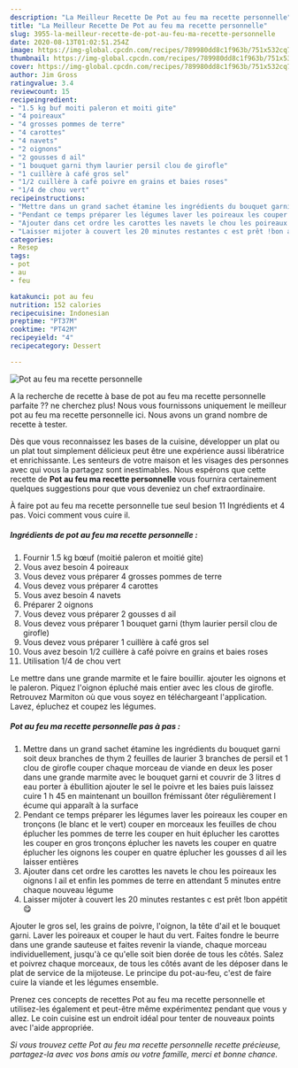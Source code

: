 ```yaml
---
description: "La Meilleur Recette De Pot au feu ma recette personnelle"
title: "La Meilleur Recette De Pot au feu ma recette personnelle"
slug: 3955-la-meilleur-recette-de-pot-au-feu-ma-recette-personnelle
date: 2020-08-13T01:02:51.254Z
image: https://img-global.cpcdn.com/recipes/789980dd8c1f963b/751x532cq70/pot-au-feu-ma-recette-personnelle-photo-principale-de-la-recette.jpg
thumbnail: https://img-global.cpcdn.com/recipes/789980dd8c1f963b/751x532cq70/pot-au-feu-ma-recette-personnelle-photo-principale-de-la-recette.jpg
cover: https://img-global.cpcdn.com/recipes/789980dd8c1f963b/751x532cq70/pot-au-feu-ma-recette-personnelle-photo-principale-de-la-recette.jpg
author: Jim Gross
ratingvalue: 3.4
reviewcount: 15
recipeingredient:
- "1.5 kg buf moiti paleron et moiti gite"
- "4 poireaux"
- "4 grosses pommes de terre"
- "4 carottes"
- "4 navets"
- "2 oignons"
- "2 gousses d ail"
- "1 bouquet garni thym laurier persil clou de girofle"
- "1 cuillère à café gros sel"
- "1/2 cuillère à café poivre en grains et baies roses"
- "1/4 de chou vert"
recipeinstructions:
- "Mettre dans un grand sachet étamine les ingrédients du bouquet garni soit deux branches de thym 2 feuilles de laurier 3 branches de persil et 1 clou de girofle couper chaque morceau de viande en deux les poser dans une grande marmite avec le bouquet garni et couvrir de 3 litres d eau porter à ébullition ajouter le sel le poivre et les baies puis laissez cuire 1 h 45 en maintenant un bouillon frémissant ôter régulièrement l écume qui apparaît à la surface"
- "Pendant ce temps préparer les légumes laver les poireaux les couper en tronçons (le blanc et le vert) couper en morceaux les feuilles de chou éplucher les pommes de terre les couper en huit éplucher les carottes les couper en gros tronçons éplucher les navets les couper en quatre éplucher les oignons les couper en quatre éplucher les gousses d ail les laisser entières"
- "Ajouter dans cet ordre les carottes les navets le chou les poireaux les oignons l ail et enfin les pommes de terre en attendant 5 minutes entre chaque nouveau légume"
- "Laisser mijoter à couvert les 20 minutes restantes c est prêt !bon appétit 😋"
categories:
- Resep
tags:
- pot
- au
- feu

katakunci: pot au feu 
nutrition: 152 calories
recipecuisine: Indonesian
preptime: "PT37M"
cooktime: "PT42M"
recipeyield: "4"
recipecategory: Dessert

---
```



![Pot au feu ma recette personnelle](https://img-global.cpcdn.com/recipes/789980dd8c1f963b/751x532cq70/pot-au-feu-ma-recette-personnelle-photo-principale-de-la-recette.jpg)

A la recherche de recette à base de pot au feu ma recette personnelle parfaite ?? ne cherchez plus! Nous vous fournissons uniquement le meilleur pot au feu ma recette personnelle ici. Nous avons un grand nombre de recette à tester.

Dès que vous reconnaissez les bases de la cuisine, développer un plat ou un plat tout simplement délicieux peut être une expérience aussi libératrice et enrichissante. Les senteurs de votre maison et les visages des personnes avec qui vous la partagez sont inestimables. Nous espérons que cette recette de <strong> Pot au feu ma recette personnelle </strong> vous fournira certainement quelques suggestions pour que vous deveniez un chef extraordinaire.

<!--inarticleads1-->

À faire pot au feu ma recette personnelle tue seul besion 11 Ingrédients et 4 pas. Voici comment vous cuire il.

##### Ingrédients de pot au feu ma recette personnelle :

1. Fournir 1.5 kg bœuf (moitié paleron et moitié gite)
1. Vous avez besoin 4 poireaux
1. Vous devez vous préparer 4 grosses pommes de terre
1. Vous devez vous préparer 4 carottes
1. Vous avez besoin 4 navets
1. Préparer 2 oignons
1. Vous devez vous préparer 2 gousses d ail
1. Vous devez vous préparer 1 bouquet garni (thym laurier persil clou de girofle)
1. Vous devez vous préparer 1 cuillère à café gros sel
1. Vous avez besoin 1/2 cuillère à café poivre en grains et baies roses
1. Utilisation 1/4 de chou vert


Le mettre dans une grande marmite et le faire bouillir. ajouter les oignons et le paleron. Piquez l&#39;oignon épluché mais entier avec les clous de girofle. Retrouvez Marmiton où que vous soyez en téléchargeant l&#39;application. Lavez, épluchez et coupez les légumes. 

<!--inarticleads2-->

##### Pot au feu ma recette personnelle pas à pas :

1. Mettre dans un grand sachet étamine les ingrédients du bouquet garni soit deux branches de thym 2 feuilles de laurier 3 branches de persil et 1 clou de girofle couper chaque morceau de viande en deux les poser dans une grande marmite avec le bouquet garni et couvrir de 3 litres d eau porter à ébullition ajouter le sel le poivre et les baies puis laissez cuire 1 h 45 en maintenant un bouillon frémissant ôter régulièrement l écume qui apparaît à la surface
1. Pendant ce temps préparer les légumes laver les poireaux les couper en tronçons (le blanc et le vert) couper en morceaux les feuilles de chou éplucher les pommes de terre les couper en huit éplucher les carottes les couper en gros tronçons éplucher les navets les couper en quatre éplucher les oignons les couper en quatre éplucher les gousses d ail les laisser entières
1. Ajouter dans cet ordre les carottes les navets le chou les poireaux les oignons l ail et enfin les pommes de terre en attendant 5 minutes entre chaque nouveau légume
1. Laisser mijoter à couvert les 20 minutes restantes c est prêt !bon appétit 😋


Ajouter le gros sel, les grains de poivre, l&#39;oignon, la tête d&#39;ail et le bouquet garni. Laver les poireaux et couper le haut du vert. Faites fondre le beurre dans une grande sauteuse et faites revenir la viande, chaque morceau individuellement, jusqu&#39;à ce qu&#39;elle soit bien dorée de tous les côtés. Salez et poivrez chaque morceaux, de tous les côtés avant de les déposer dans le plat de service de la mijoteuse. Le principe du pot-au-feu, c&#39;est de faire cuire la viande et les légumes ensemble. 

<!--inarticleads1-->

<p>
Prenez ces concepts de recettes Pot au feu ma recette personnelle et utilisez-les également et peut-être même expérimentez pendant que vous y allez. Le coin cuisine est un endroit idéal pour tenter de nouveaux points avec l'aide appropriée.
</p>

<p>
<i>Si vous trouvez cette Pot au feu ma recette personnelle recette précieuse, partagez-la avec vos bons amis ou votre famille, merci et bonne chance.</i>
</p>
